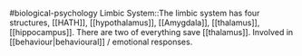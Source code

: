 #biological-psychology 
Limbic System::The limbic system has four structures, [[HATH]], [[hypothalamus]], [[Amygdala]], [[thalamus]], [[hippocampus]]. There are two of everything save [[thalamus]]. Involved in [[behaviour|behavioural]] / emotional responses.
<!--SR:!2023-12-21,3,250-->
